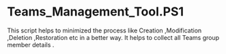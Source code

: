 # Teams_Management_Tool.PS1
This script helps to minimized the process like Creation ,Modification ,Deletion ,Restoration etc in a better way.  It helps to collect all Teams group member details .
